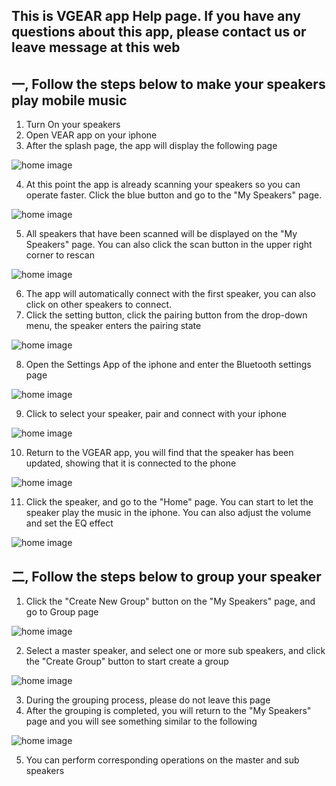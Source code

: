 ## This is VGEAR app Help page. If you have any questions about this app, please contact us or leave message at this web ##

## 一, Follow the steps below to make your speakers play mobile music ##
  1. Turn On your speakers
  2. Open VEAR app on your iphone
  3. After the splash page, the app will display the following page
  
  ![home image](https://github.com/niteapps/vgear/blob/main/image12002.jpg)
  
  4. At this point the app is already scanning your speakers so you can operate faster.  Click the blue button and go to the "My Speakers" page.

  ![home image](https://github.com/niteapps/vgear/blob/main/image12003.jpg)
  
  5. All speakers that have been scanned will be displayed on the "My Speakers" page. You can also click the scan button in the upper right corner to rescan
  
  ![home image](https://github.com/niteapps/vgear/blob/main/image12001.jpg)
  
  6. The app will automatically connect with the first speaker, you can also click on other speakers to connect.
  7. Click the setting button, click the pairing button from the drop-down menu, the speaker enters the pairing state
  
  ![home image](https://github.com/niteapps/vgear/blob/main/image12004.jpg)
  
  8. Open the Settings App of the iphone and enter the Bluetooth settings page
  
  ![home image](https://github.com/niteapps/vgear/blob/main/image12005.jpg)
  
  9. Click to select your speaker, pair and connect with your iphone
  
  ![home image](https://github.com/niteapps/vgear/blob/main/image12006.jpg)
  
  10. Return to the VGEAR app, you will find that the speaker has been updated, showing that it is connected to the phone
  
  ![home image](https://github.com/niteapps/vgear/blob/main/image12007.jpg)
  
  11. Click the speaker, and go to the "Home" page. You can start to let the speaker play the music in the iphone.
      You can also adjust the volume and set the EQ effect
      
  ![home image](https://github.com/niteapps/vgear/blob/main/image12008.jpg)
  
  
  ## 二, Follow the steps below to group your speaker ##

  1. Click the "Create New Group" button on the "My Speakers" page, and go to Group page
  
  ![home image](https://github.com/niteapps/vgear/blob/main/image12010.jpg)
  
  2. Select a master speaker, and select one or more sub speakers, and click the "Create Group" button to start create a group
  
  ![home image](https://github.com/niteapps/vgear/blob/main/image12011.jpg)
  
  3. During the grouping process, please do not leave this page
  4. After the grouping is completed, you will return to the "My Speakers" page and you will see something similar to the following
  
  ![home image](https://github.com/niteapps/vgear/blob/main/image12013.jpg)
  
  5. You can perform corresponding operations on the master and sub speakers
  




